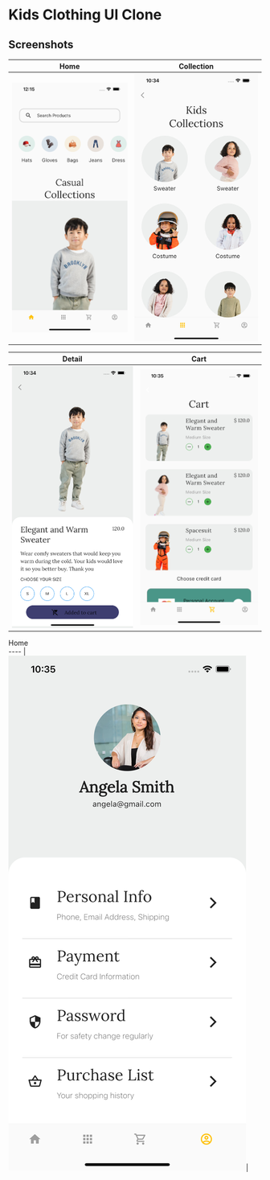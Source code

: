 # Kids Clothing UI Clone



## Screenshots



Home  | Collection
----- | ----------
![Home](/screenshots/home.png) | ![Collection](/screenshots/collection.png)

Detail  | Cart
----- | ----------
![Home](/screenshots/detail.png) | ![Collection](/screenshots/cart.png)

Home   
---- |
![Home](/screenshots/profile.png)|  
